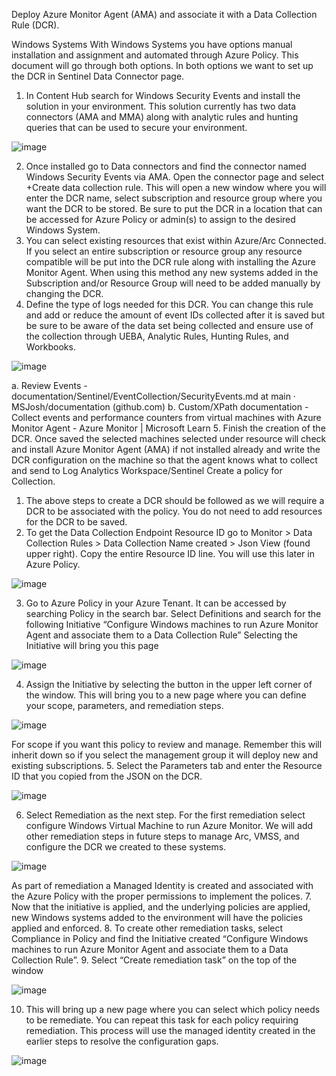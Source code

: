 Deploy Azure Monitor Agent (AMA) and associate it with a Data Collection Rule (DCR).

Windows Systems
With Windows Systems you have options manual installation and assignment and automated through Azure Policy. This document will go through both options. In both options we want to set up the DCR in Sentinel Data Connector page.

1.	In Content Hub search for Windows Security Events and install the solution in your environment. This solution currently has two data connectors (AMA and MMA) along with analytic rules and hunting queries that can be used to secure your environment.

 ![image](https://github.com/MSJosh/documentation/assets/120500937/00915350-18ce-49b0-8c5f-ef7debd315f8)

2.	Once installed go to Data connectors and find the connector named Windows Security Events via AMA. Open the connector page and select +Create data collection rule. This will open a new window where you will enter the DCR name, select subscription and resource group where you want the DCR to be stored. Be sure to put the DCR in a location that can be accessed for Azure Policy or admin(s) to assign to the desired Windows System. 
3.	You can select existing resources that exist within Azure/Arc Connected. If you select an entire subscription or resource group any resource compatible will be put into the DCR rule along with installing the Azure Monitor Agent. When using this method any new systems added in the Subscription and/or Resource Group will need to be added manually by changing the DCR. 
4.	Define the type of logs needed for this DCR. You can change this rule and add or reduce the amount of event IDs collected after it is saved but be sure to be aware of the data set being collected and ensure use of the collection through UEBA, Analytic Rules, Hunting Rules, and Workbooks. 

 ![image](https://github.com/MSJosh/documentation/assets/120500937/6c429d22-e807-4616-8979-6800abb39b2a)

a.	Review Events - documentation/Sentinel/EventCollection/SecurityEvents.md at main · MSJosh/documentation (github.com)
b.	Custom/XPath documentation - Collect events and performance counters from virtual machines with Azure Monitor Agent - Azure Monitor | Microsoft Learn
5.	Finish the creation of the DCR. Once saved the selected machines selected under resource will check and install Azure Monitor Agent (AMA) if not installed already and write the DCR configuration on the machine so that the agent knows what to collect and send to Log Analytics Workspace/Sentinel 
Create a policy for Collection.
1.	The above steps to create a DCR should be followed as we will require a DCR to be associated with the policy. You do not need to add resources for the DCR to be saved.
2.	To get the Data Collection Endpoint Resource ID go to Monitor > Data Collection Rules > Data Collection Name created > Json View (found upper right). Copy the entire Resource ID line. You will use this later in Azure Policy.

 ![image](https://github.com/MSJosh/documentation/assets/120500937/b55cfad3-3f77-48d5-8413-c6c26428ede3)

3.	Go to Azure Policy in your Azure Tenant. It can be accessed by searching Policy in the search bar. Select Definitions and search for the following Initiative “Configure Windows machines to run Azure Monitor Agent and associate them to a Data Collection Rule” Selecting the Initiative will bring you this page

 ![image](https://github.com/MSJosh/documentation/assets/120500937/621a8e9c-9a03-4b76-90fb-72e14a86abab)

4.	Assign the Initiative by selecting the button in the upper left corner of the window. This will bring you to a new page where you can define your scope, parameters, and remediation steps. 

 ![image](https://github.com/MSJosh/documentation/assets/120500937/0c92b1d3-fadd-493c-a733-79bc89bf0f30)

For scope if you want this policy to review and manage. Remember this will inherit down so if you select the management group it will deploy new and existing subscriptions.
5.	Select the Parameters tab and enter the Resource ID that you copied from the JSON on the DCR.

 ![image](https://github.com/MSJosh/documentation/assets/120500937/f01d9b17-1243-42c7-af07-f148c3da1b38)

6.	Select Remediation as the next step. For the first remediation select configure Windows Virtual Machine to run Azure Monitor. We will add other remediation steps in future steps to manage Arc, VMSS, and configure the DCR we created to these systems.

 ![image](https://github.com/MSJosh/documentation/assets/120500937/8f1a0150-f126-41e2-85ed-9d9e665a6d98)

As part of remediation a Managed Identity is created and associated with the Azure Policy with the proper permissions to implement the polices.
7.	Now that the initiative is applied, and the underlying policies are applied, new Windows systems added to the environment will have the policies applied and enforced.
8.	To create other remediation tasks, select Compliance in Policy and find the Initiative created “Configure Windows machines to run Azure Monitor Agent and associate them to a Data Collection Rule”. 
9.	Select “Create remediation task” on the top of the window 

 ![image](https://github.com/MSJosh/documentation/assets/120500937/2feb217d-c123-4875-8d81-fc7f5c27f418)

10.	This will bring up a new page where you can select which policy needs to be remediate. You can repeat this task for each policy requiring remediation. This process will use the managed identity created in the earlier steps to resolve the configuration gaps.
 
![image](https://github.com/MSJosh/documentation/assets/120500937/19c0453f-d1a6-4f26-ba87-7ff0860934ba)
